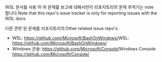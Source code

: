 <span data-ttu-id="c7dd4-101">WSL 문서를 사용 하 여 문제를 보고에 대해서만이 리포지토리의 문제 추적기는 note 합니다.</span><span class="sxs-lookup"><span data-stu-id="c7dd4-101">Note that this repo's issue tracker is only for reporting issues with the WSL docs.</span></span>

<span data-ttu-id="c7dd4-102">다른 관련 된 문제를 리포지토리의:</span><span class="sxs-lookup"><span data-stu-id="c7dd4-102">Other related issue repo's:</span></span>

* <span data-ttu-id="c7dd4-103">WSL: https://github.com/Microsoft/BashOnWindows/</span><span class="sxs-lookup"><span data-stu-id="c7dd4-103">WSL: https://github.com/Microsoft/BashOnWindows/</span></span>
* <span data-ttu-id="c7dd4-104">Windows 콘솔: https://github.com/Microsoft/Console/</span><span class="sxs-lookup"><span data-stu-id="c7dd4-104">Windows Console: https://github.com/Microsoft/Console/</span></span>
